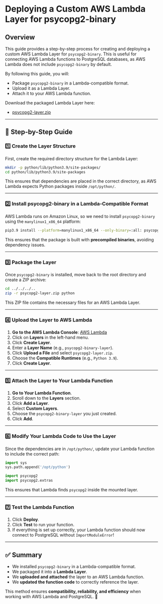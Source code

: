 # Deploying a Custom AWS Lambda Layer for psycopg2-binary

## Overview
This guide provides a step-by-step process for creating and deploying a custom AWS Lambda Layer for `psycopg2-binary`. This is useful for connecting AWS Lambda functions to PostgreSQL databases, as AWS Lambda does not include `psycopg2-binary` by default.

By following this guide, you will:
- Package `psycopg2-binary` in a Lambda-compatible format.
- Upload it as a Lambda Layer.
- Attach it to your AWS Lambda function.

Download the packaged Lambda Layer here:
- [psycopg2-layer.zip](./lambda_layer/)

---

## 📌 Step-by-Step Guide

### 1️⃣ Create the Layer Structure
First, create the required directory structure for the Lambda Layer:

```bash
mkdir -p python/lib/python3.9/site-packages/
cd python/lib/python3.9/site-packages
```

This ensures that dependencies are placed in the correct directory, as AWS Lambda expects Python packages inside `/opt/python/`.

---

### 2️⃣ Install psycopg2-binary in a Lambda-Compatible Format
AWS Lambda runs on Amazon Linux, so we need to install `psycopg2-binary` using the `manylinux1_x86_64` platform:

```bash
pip3.9 install --platform=manylinux1_x86_64 --only-binary=:all: psycopg2-binary -t .
```

This ensures that the package is built with **precompiled binaries**, avoiding dependency issues.

---

### 3️⃣ Package the Layer
Once `psycopg2-binary` is installed, move back to the root directory and create a ZIP archive:

```bash
cd ../../../..
zip -r psycopg2-layer.zip python
```

This ZIP file contains the necessary files for an AWS Lambda Layer.

---

### 4️⃣ Upload the Layer to AWS Lambda
1. **Go to the AWS Lambda Console**: [AWS Lambda](https://console.aws.amazon.com/lambda/)
2. Click on **Layers** in the left-hand menu.
3. Click **Create Layer**.
4. Enter a **Layer Name** (e.g., `psycopg2-binary-layer`).
5. Click **Upload a File** and select `psycopg2-layer.zip`.
6. Choose the **Compatible Runtimes** (e.g., `Python 3.9`).
7. Click **Create Layer**.

---

### 5️⃣ Attach the Layer to Your Lambda Function
1. **Go to Your Lambda Function**.
2. Scroll down to the **Layers** section.
3. Click **Add a Layer**.
4. Select **Custom Layers**.
5. Choose the `psycopg2-binary-layer` you just created.
6. Click **Add**.

---

### 6️⃣ Modify Your Lambda Code to Use the Layer
Since the dependencies are in `/opt/python/`, update your Lambda function to include the correct path:

```python
import sys
sys.path.append('/opt/python')

import psycopg2
import psycopg2.extras
```

This ensures that Lambda finds `psycopg2` inside the mounted layer.

---

### 7️⃣ Test the Lambda Function
1. Click **Deploy**.
2. Click **Test** to run your function.
3. If everything is set up correctly, your Lambda function should now connect to PostgreSQL without `ImportModuleError`!

---

## ✅ Summary
- We installed `psycopg2-binary` in a Lambda-compatible format.
- We packaged it into a **Lambda Layer**.
- We **uploaded and attached** the layer to an AWS Lambda function.
- We **updated the function code** to correctly reference the layer.

This method ensures **compatibility, reliability, and efficiency** when working with AWS Lambda and PostgreSQL. 🚀